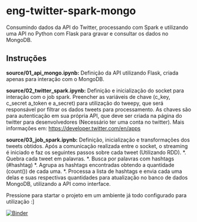 # eng-twitter-spark-mongo
Consumindo dados da API do Twitter, processando com Spark e utilizando uma API no Python com Flask para gravar e consultar os dados no MongoDB.

## Instruções

**source/01_api_mongo.ipynb:**
Definição da API utilizando Flask, criada apenas para interação com o MongoDB.
 
**source/02_twitter_spark.ipynb:**
Definição e inicialização do socket para interação com o job spark.
Preencher as variáveis de chave (c_key,  c_secret  a_token e a_secret) para utilização do tweepy, que será responsável por filtrar os      dados tweets para processamento. As chaves são para autenticação em sua própria API, que deve ser criada na página do twitter para  desenvolvedores (Necessário ter uma conta no twitter). Mais informações em: https://developer.twitter.com/en/apps

**source/03_job_spark.ipynb:**
Definição, inicialização e transformações dos tweets obtidos.
Após a comunicação realizada entre o socket, o streaming é iniciado e faz os seguintes passos sobre cada tweet (Utilizando RDD).
   *. Quebra cada tweet em palavras.
   *. Busca por palavras com hashtags (#hashtag)
   *. Agrupa as hashtags encontradas obtendo a quantidade (count()) de cada uma.
   *. Processa a lista de hashtags e envia cada uma delas e suas respectivas quantidades para atualização no banco de dados MongoDB,          utilizando a API como interface.


Pressione para startar o projeto em um ambiente já todo configurado para utilização :]

[![Binder](https://mybinder.org/badge_logo.svg)](https://mybinder.org/v2/gh/bangabruno/eng-twitter-spark-mongo/master?urlpath=lab)
